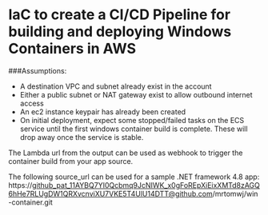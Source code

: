 # IaC to create a CI/CD Pipeline for building and deploying Windows Containers in AWS

###Assumptions:
* A destination VPC and subnet already exist in the account
* Either a public subnet or NAT gateway exist to allow outbound internet access
* An ec2 instance keypair has already been created
* On initial deployment, expect some stopped/failed tasks on the ECS service until the first windows container build is complete.  These will drop away once the service is stable.


The Lambda url from the output can be used as webhook to trigger the container build from your app source.


The following source_url can be used for a sample .NET framework 4.8 app:
https://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@github.com/mrtomwj/win-container.git
